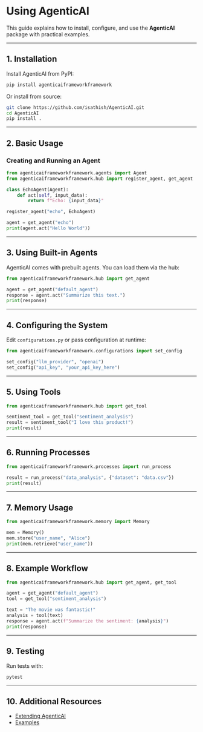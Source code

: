 # Using AgenticAI

This guide explains how to install, configure, and use the **AgenticAI** package with practical examples.

---

## 1. Installation

Install AgenticAI from PyPI:

```bash
pip install agenticaiframeworkframework
```

Or install from source:

```bash
git clone https://github.com/isathish/AgenticAI.git
cd AgenticAI
pip install .
```

---

## 2. Basic Usage

### Creating and Running an Agent

```python
from agenticaiframeworkframework.agents import Agent
from agenticaiframeworkframework.hub import register_agent, get_agent

class EchoAgent(Agent):
    def act(self, input_data):
        return f"Echo: {input_data}"

register_agent("echo", EchoAgent)

agent = get_agent("echo")
print(agent.act("Hello World"))
```

---

## 3. Using Built-in Agents

AgenticAI comes with prebuilt agents. You can load them via the hub:

```python
from agenticaiframeworkframework.hub import get_agent

agent = get_agent("default_agent")
response = agent.act("Summarize this text.")
print(response)
```

---

## 4. Configuring the System

Edit `configurations.py` or pass configuration at runtime:

```python
from agenticaiframeworkframework.configurations import set_config

set_config("llm_provider", "openai")
set_config("api_key", "your_api_key_here")
```

---

## 5. Using Tools

```python
from agenticaiframeworkframework.hub import get_tool

sentiment_tool = get_tool("sentiment_analysis")
result = sentiment_tool("I love this product!")
print(result)
```

---

## 6. Running Processes

```python
from agenticaiframeworkframework.processes import run_process

result = run_process("data_analysis", {"dataset": "data.csv"})
print(result)
```

---

## 7. Memory Usage

```python
from agenticaiframeworkframework.memory import Memory

mem = Memory()
mem.store("user_name", "Alice")
print(mem.retrieve("user_name"))
```

---

## 8. Example Workflow

```python
from agenticaiframeworkframework.hub import get_agent, get_tool

agent = get_agent("default_agent")
tool = get_tool("sentiment_analysis")

text = "The movie was fantastic!"
analysis = tool(text)
response = agent.act(f"Summarize the sentiment: {analysis}")
print(response)
```

---

## 9. Testing

Run tests with:

```bash
pytest
```

---

## 10. Additional Resources

- [Extending AgenticAI](EXTENDING.md)
- [Examples](EXAMPLES.md)
